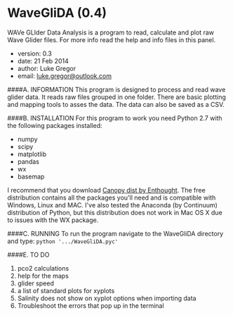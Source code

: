 WaveGliDA (0.4)
===============
WAVe GLIder Data Analysis is a program to read, calculate and plot raw Wave Glider files. 
For more info read the help and info files in this panel.
 
* version:    0.3
* date:       21 Feb 2014
* author:     Luke Gregor
* email:      luke.gregor@outlook.com

####A. INFORMATION
This program is designed to process and read wave glider data. It reads raw files grouped in one folder. There are basic plotting and mapping tools to asses the data. The data can also be saved as a CSV.


####B. INSTALLATION
For this program to work you need Python 2.7 with the following packages installed:
* numpy
* scipy
* matplotlib
* pandas
* wx
* basemap

I recommend that you download [Canopy dist by Enthought](https://www.enthought.com/downloads/). The free distribution contains all the packages you'll need and is compatible with Windows, Linux and MAC.
I've also tested the Anaconda (by Continuum) distribution of Python, but this distribution does not work in Mac OS X due to issues with the WX package. 


####C. RUNNING
To run the program navigate to the WaveGliDA directory and type: 
`python '.../WaveGliDA.pyc'`


####E. TO DO
1. pco2 calculations
2. help for the maps
3. glider speed
5. a list of standard plots for xyplots
6. Salinity does not show on xyplot options when importing data
9. Troubleshoot the errors that pop up in the terminal

